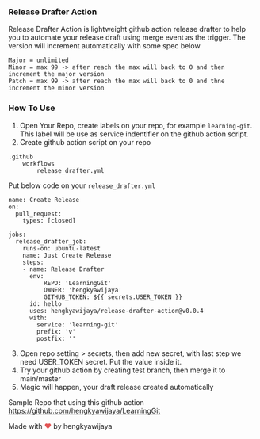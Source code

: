 ### Release Drafter Action
Release Drafter Action is lightweight github action release drafter to help you to automate your release draft using merge event as the trigger. The version will increment automatically with some spec below 
```
Major = unlimited
Minor = max 99 -> after reach the max will back to 0 and then increment the major version
Patch = max 99 -> after reach the max will back to 0 and thne increment the minor version
```

### How To Use
1. Open Your Repo, create labels on your repo, for example `learning-git`. This label will be use as service indentifier on the github action script.
2. Create github action script on your repo 
```
.github
    workflows
        release_drafter.yml
```
Put below code on your `release_drafter.yml`
```
name: Create Release
on:
  pull_request:
    types: [closed]

jobs:
  release_drafter_job:
    runs-on: ubuntu-latest
    name: Just Create Release
    steps:
    - name: Release Drafter
      env:
          REPO: 'LearningGit'
          OWNER: 'hengkyawijaya'
          GITHUB_TOKEN: ${{ secrets.USER_TOKEN }}
      id: hello
      uses: hengkyawijaya/release-drafter-action@v0.0.4
      with:
        service: 'learning-git'
        prefix: 'v'
        postfix: ''
```
3. Open repo setting > secrets, then add new secret, with last step we need USER_TOKEN secret. Put the value inside it.
4. Try your github action by creating test branch, then merge it to main/master
5. Magic will happen, your draft release created automatically

Sample Repo that using this github action
https://github.com/hengkyawijaya/LearningGit

Made with <span style="color: #e25555;">&hearts;</span> by hengkyawijaya
